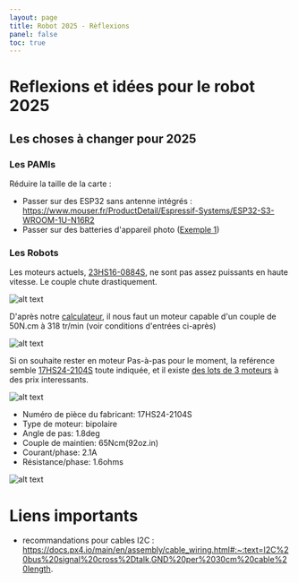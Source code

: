```yaml
---
layout: page
title: Robot 2025 - Rèflexions
panel: false
toc: true
---
```


# Reflexions et idées pour le robot 2025

## Les choses à changer pour 2025 

### Les PAMIs 

Réduire la taille de la carte :

- Passer sur des ESP32 sans antenne intégrés : https://www.mouser.fr/ProductDetail/Espressif-Systems/ESP32-S3-WROOM-1U-N16R2
- Passer sur des batteries d'appareil photo ([Exemple 1](https://www.amazon.fr/ENEGON-LP-E6NH-Batteries-Rechange-Compatible/dp/B08R8FH3NJ/ref=sr_1_8?__mk_fr_FR=ÅMÅŽÕÑ&crid=VXUFGA2MASML&dib=eyJ2IjoiMSJ9.bdRtNROjCfEbG8Ip4GixMXPXzECKBdjD-O145UZNbSJi3E9qiUzNdkhh3nrkxa6vzE1OaydhoebICsUA3LpAGBzxsePq0jWkyUz257v45bIrXDjgWQF2XHNSWMLgY6OBlnLQv0alowaDaTVj39x42aPJvqqIssAWQN1qVacNpN_YqQbl_1QT0OuoTAywf7ZklNMBwMkVxuAfmGo4Nl71NiRNxynbkhswrf02y97yOpSFYnyDSWKqjNrYw3dBFsbqpIRuu7oWainc3KBwq2lTWtAwlBotwCV_8r_VEIcvVA4._RmGu8ATVesv_flToQE84E6378el4fXW_YNyEEsczbA&dib_tag=se&keywords=lp-e6nh+USB&qid=1715621745&sprefix=lp-e6nh+usb%2Caps%2C118&sr=8-8))

### Les Robots

Les moteurs actuels, [23HS16-0884S](https://www.omc-stepperonline.com/fr/nema-23-bipolaire-1-8deg-0-6nm-85oz-in-0-88a-6-6v-57x57x41mm-4-fils-23hs16-0884s), ne sont pas assez puissants en haute vitesse. Le couple chute drastiquement. 

![alt text](nema23curve.png)

D'après notre [calculateur](https://makerspace-amiens.fr/pages/calculateur-moteur-robot/), il nous faut un moteur capable d'un couple de 50N.cm à 318 tr/min (voir conditions d'entrées ci-après) 

![alt text](calculmoteur.png)

Si on souhaite rester en moteur Pas-à-pas pour le moment, la reférence semble [17HS24-2104S](https://www.omc-stepperonline.com/fr/nema-17-bipolar-1-8deg-65ncm-92oz-in-2-1a-3-36v-42x42x60mm-4-wires-17hs24-2104s) toute indiquée, et il existe [des lots de 3 moteurs](https://www.omc-stepperonline.com/fr/3-pcs-nema-17-bipolar-1-8deg-65ncm-92oz-in-2-1a-3-36v-42x42x60mm-4-wires-3-17hs24-2104s) à des prix interessants.

![alt text](17HS24-2104S.png)

- Numéro de pièce du fabricant: 17HS24-2104S
- Type de moteur: bipolaire
- Angle de pas: 1.8deg
- Couple de maintien: 65Ncm(92oz.in)
- Courant/phase: 2.1A
- Résistance/phase: 1.6ohms

![alt text](couplemoteurnema17.png)

# Liens importants

- recommandations pour cables I2C : https://docs.px4.io/main/en/assembly/cable_wiring.html#:~:text=I2C%20bus%20signal%20cross%2Dtalk,GND%20per%2030cm%20cable%20length.